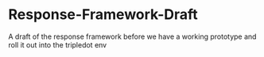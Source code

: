 # Response-Framework-Draft
A draft of the response framework before we have a working prototype and roll it out into the tripledot env
